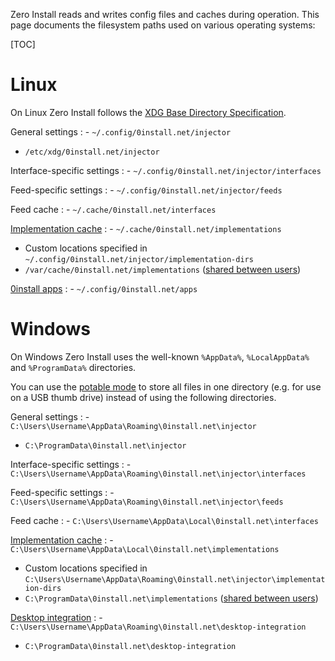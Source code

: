 Zero Install reads and writes config files and caches during operation. This page documents the filesystem paths used on various operating systems:

[TOC]

# Linux

On Linux Zero Install follows the [XDG Base Directory Specification](https://specifications.freedesktop.org/basedir-spec/basedir-spec-latest.html).

General settings
: - `~/.config/0install.net/injector`
- `/etc/xdg/0install.net/injector`

Interface-specific settings
: - `~/.config/0install.net/injector/interfaces`

Feed-specific settings
: - `~/.config/0install.net/injector/feeds`

Feed cache
: - `~/.cache/0install.net/interfaces`

[Implementation cache](cache.md)
: - `~/.cache/0install.net/implementations`
- Custom locations specified in `~/.config/0install.net/injector/implementation-dirs`
- `/var/cache/0install.net/implementations` ([shared between users](sharing.md#linux))

[0install apps](../basics/using-apps.md)
: - `~/.config/0install.net/apps`

# Windows

On Windows Zero Install uses the well-known `%AppData%`, `%LocalAppData%` and `%ProgramData%` directories.

You can use the [potable mode](windows.md#portable-mode) to store all files in one directory (e.g. for use on a USB thumb drive) instead of using the following directories.

General settings
: - `C:\Users\Username\AppData\Roaming\0install.net\injector`
- `C:\ProgramData\0install.net\injector`

Interface-specific settings
: - `C:\Users\Username\AppData\Roaming\0install.net\injector\interfaces`

Feed-specific settings
: - `C:\Users\Username\AppData\Roaming\0install.net\injector\feeds`

Feed cache
: - `C:\Users\Username\AppData\Local\0install.net\interfaces`

[Implementation cache](cache.md)
: - `C:\Users\Username\AppData\Local\0install.net\implementations`
- Custom locations specified in `C:\Users\Username\AppData\Roaming\0install.net\injector\implementation-dirs`
- `C:\ProgramData\0install.net\implementations`  ([shared between users](sharing.md#windows))

[Desktop integration](../basics/windows.md)
: - `C:\Users\Username\AppData\Roaming\0install.net\desktop-integration`
- `C:\ProgramData\0install.net\desktop-integration`
